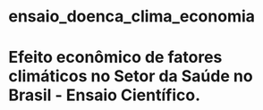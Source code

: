 # ensaio_doenca_clima_economia
# Efeito econômico de fatores climáticos no Setor da Saúde no Brasil - Ensaio Científico.
